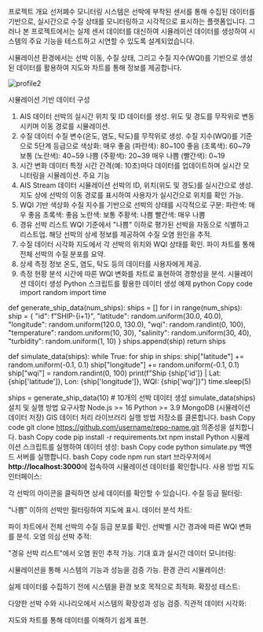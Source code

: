 프로젝트 개요
선저폐수 모니터링 시스템은 선박에 부착된 센서를 통해 수집된 데이터를 기반으로, 실시간으로 수질 상태를 모니터링하고 시각적으로 표시하는 플랫폼입니다. 그러나 본 프로젝트에서는 실제 센서 데이터를 대신하여 시뮬레이션 데이터를 생성하여 시스템의 주요 기능을 테스트하고 시연할 수 있도록 설계되었습니다.

시뮬레이션 환경에서는 선박 이동, 수질 상태, 그리고 수질 지수(WQI)를 기반으로 생성된 데이터를 활용하여 지도와 차트를 통해 정보를 제공합니다.

![profile2](https://github.com/user-attachments/assets/fd7d7861-6913-45df-aee0-dd574d1b7cda)

시뮬레이션 기반 데이터 구성
1. AIS 데이터
선박의 실시간 위치 및 ID 데이터를 생성.
위도 및 경도를 무작위로 변동시키며 이동 경로를 시뮬레이션.
2. 수질 데이터
수질 변수(온도, 염도, 탁도)를 무작위로 생성.
수질 지수(WQI)를 기준으로 5단계 등급으로 색상화:
매우 좋음 (파란색): 80~100
좋음 (초록색): 60~79
보통 (노란색): 40~59
나쁨 (주황색): 20~39
매우 나쁨 (빨간색): 0~19
3. 시간 변화 데이터
특정 시간 간격(예: 10초)마다 데이터를 업데이트하며 실시간 모니터링을 시뮬레이션.
주요 기능
1. AIS Stream 데이터 시뮬레이션
선박의 ID, 위치(위도 및 경도)를 실시간으로 생성.
지도 상에 선박의 이동 경로를 표시하여 사용자가 실시간으로 위치를 확인 가능.
2. WQI 기반 색상화
수질 지수를 기반으로 선박의 상태를 시각적으로 구분:
파란색: 매우 좋음
초록색: 좋음
노란색: 보통
주황색: 나쁨
빨간색: 매우 나쁨
3. 경유 선박 리스트
WQI 기준에서 "나쁨" 이하로 평가된 선박을 자동으로 식별하고 리스트업.
해당 선박의 상세 정보를 제공하여 수질 오염 원인을 추적.
4. 수질 데이터 시각화
지도에서 각 선박의 위치와 WQI 상태를 확인.
파이 차트를 통해 전체 선박의 수질 분포를 요약.
5. 상세 측정 정보
온도, 염도, 탁도 등의 데이터를 사용자에게 제공.
6. 측정 현황 분석
시간에 따른 WQI 변화를 차트로 표현하여 경향성을 분석.
시뮬레이션 데이터 생성
Python 스크립트를 활용한 데이터 생성 예제
python
Copy code
import random
import time

def generate_ship_data(num_ships):
    ships = []
    for i in range(num_ships):
        ship = {
            "id": f"SHIP-{i+1}",
            "latitude": random.uniform(30.0, 40.0),
            "longitude": random.uniform(120.0, 130.0),
            "wqi": random.randint(0, 100),
            "temperature": random.uniform(10, 30),
            "salinity": random.uniform(30, 40),
            "turbidity": random.uniform(1, 10)
        }
        ships.append(ship)
    return ships

def simulate_data(ships):
    while True:
        for ship in ships:
            ship["latitude"] += random.uniform(-0.1, 0.1)
            ship["longitude"] += random.uniform(-0.1, 0.1)
            ship["wqi"] = random.randint(0, 100)
            print(f"Ship {ship['id']} | Lat: {ship['latitude']}, Lon: {ship['longitude']}, WQI: {ship['wqi']}")
        time.sleep(5)

ships = generate_ship_data(10)  # 10개의 선박 데이터 생성
simulate_data(ships)
설치 및 실행 방법
요구사항
Node.js >= 16
Python >= 3.9
MongoDB (시뮬레이션 데이터 저장)
GIS 데이터 처리 라이브러리
실행 방법
저장소를 클론합니다.
bash
Copy code
git clone https://github.com/username/repo-name.git
의존성을 설치합니다.
bash
Copy code
pip install -r requirements.txt
npm install
Python 시뮬레이션 스크립트를 실행하여 데이터 생성:
bash
Copy code
python simulate.py
백엔드 서버를 실행합니다.
bash
Copy code
npm run start
브라우저에서 **http://localhost:3000**에 접속하여 시뮬레이션 데이터를 확인합니다.
사용 방법
지도 인터페이스:

각 선박의 아이콘을 클릭하면 상세 데이터를 확인할 수 있습니다.
수질 등급 필터링:

"나쁨" 이하의 선박만 필터링하여 지도에 표시.
데이터 분석 차트:

파이 차트에서 전체 선박의 수질 등급 분포를 확인.
선박별 시간 경과에 따른 WQI 변화를 분석.
오염 의심 선박 추적:

"경유 선박 리스트"에서 오염 원인 추적 가능.
기대 효과
실시간 데이터 모니터링:

시뮬레이션을 통해 시스템의 기능과 성능을 검증 가능.
환경 관리 시뮬레이션:

실제 데이터를 수집하기 전에 시스템을 환경 보호 목적으로 최적화.
확장성 테스트:

다양한 선박 수와 시나리오에서 시스템의 확장성과 성능 검증.
직관적 데이터 시각화:

지도와 차트를 통해 데이터를 이해하기 쉽게 표현.
